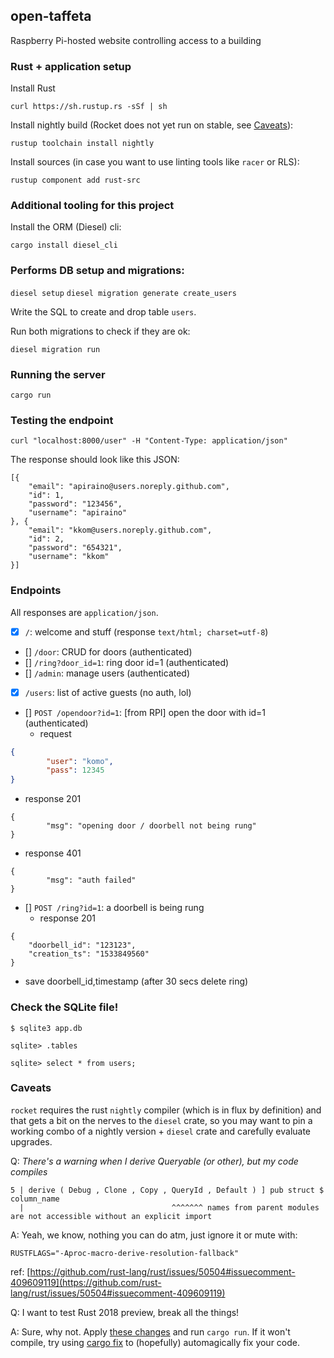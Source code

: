 ## open-taffeta
Raspberry Pi-hosted website controlling access to a building

### Rust + application setup

Install Rust

`curl https://sh.rustup.rs -sSf | sh`

Install nightly build (Rocket does not yet run on stable, see [Caveats](#caveats)):

`rustup toolchain install nightly`

Install sources (in case you want to use linting tools like `racer` or RLS):

`rustup component add rust-src`

### Additional tooling for this project

Install the ORM (Diesel) cli:

`cargo install diesel_cli`

### Performs DB setup and migrations:

`diesel setup`
`diesel migration generate create_users`

Write the SQL to create and drop table `users`.

Run both migrations to check if they are ok:

`diesel migration run`

### Running the server

`cargo run`

### Testing the endpoint

`curl "localhost:8000/user" -H "Content-Type: application/json"`

The response should look like this JSON:

```
[{
    "email": "apiraino@users.noreply.github.com",
    "id": 1,
    "password": "123456",
    "username": "apiraino"
}, {
    "email": "kkom@users.noreply.github.com",
    "id": 2,
    "password": "654321",
    "username": "kkom"
}]
```

### Endpoints


All responses are `application/json`.

- [x] `/`: welcome and stuff (response `text/html; charset=utf-8`)
- [] `/door`: CRUD for doors (authenticated)
- [] `/ring?door_id=1`: ring door id=1 (authenticated)
- [] `/admin`: manage users (authenticated)
- [x] `/users`: list of active guests (no auth, lol)
- [] `POST /opendoor?id=1`: [from RPI] open the door with id=1 (authenticated)
  - request
``` json
{
        "user": "komo",
        "pass": 12345
}
```
  - response 201
```
{
        "msg": "opening door / doorbell not being rung"
}
```
  - response 401
```
{
        "msg": "auth failed"
}
```
- [] `POST /ring?id=1`: a doorbell is being rung
  - response 201
```
{
    "doorbell_id": "123123",
    "creation_ts": "1533849560"
}
```
  - save doorbell_id,timestamp (after 30 secs delete ring)

### Check the SQLite file!

`$ sqlite3 app.db`

`sqlite> .tables`

`sqlite> select * from users;`

### Caveats

`rocket` requires the rust `nightly` compiler (which is in flux by definition) and that gets a bit on the nerves to the `diesel` crate, so you may want to pin a working combo of a nightly version + `diesel` crate and carefully evaluate upgrades.

Q: *There's a warning when I derive Queryable (or other), but my code compiles*
```
5 | derive ( Debug , Clone , Copy , QueryId , Default ) ] pub struct $ column_name
  |                                 ^^^^^^^ names from parent modules are not accessible without an explicit import
```
A: Yeah, we know, nothing you can do atm, just ignore it or mute with:
```
RUSTFLAGS="-Aproc-macro-derive-resolution-fallback"
```
ref: [https://github.com/rust-lang/rust/issues/50504#issuecomment-409609119](https://github.com/rust-lang/rust/issues/50504#issuecomment-409609119)

Q: I want to test Rust 2018 preview, break all the things!

A: Sure, why not. Apply [these changes](https://www.ncameron.org/blog/how-to-help-test-the-2018-edition/) and run `cargo run`. If it won't compile, try using [cargo fix](https://rust-lang-nursery.github.io/edition-guide/editions/transitioning.html) to (hopefully) automagically fix your code.
